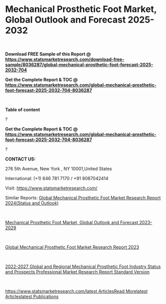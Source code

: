 <h1>Mechanical Prosthetic Foot Market, Global Outlook and Forecast 2025-2032</h1><br/><p><strong>Download FREE Sample of this Report @ <a href="https://www.statsmarketresearch.com/download-free-sample/8036287/global-mechanical-prosthetic-foot-forecast-2025-2032-704">https://www.statsmarketresearch.com/download-free-sample/8036287/global-mechanical-prosthetic-foot-forecast-2025-2032-704</a></strong></p>
 
 
 
 <div><b>Get the Complete Report & TOC @ <a href="https://www.statsmarketresearch.com/global-mechanical-prosthetic-foot-forecast-2025-2032-704-8036287">https://www.statsmarketresearch.com/global-mechanical-prosthetic-foot-forecast-2025-2032-704-8036287</a></b></div>
 
 
 
 <p><br />
 
 <b>Table of content</b></p>
 
 
 
 <p>? </p>
 
 
 
 <div><b>Get the Complete Report & TOC @ <a href="https://www.statsmarketresearch.com/global-mechanical-prosthetic-foot-forecast-2025-2032-704-8036287">https://www.statsmarketresearch.com/global-mechanical-prosthetic-foot-forecast-2025-2032-704-8036287</a></b></div>
 
 
 
 <p>? </p>
 
 
 
 <p><b>CONTACT US:</b><br />
 
 276 5th Avenue, New York , NY 10001,United States<br />
 
 International: (+1) 646 781 7170 / +91 8087042414<br />
 
 Visit: <a href="https://www.statsmarketresearch.com/">https://www.statsmarketresearch.com/</a><br />
 
 Similar Reports: <a href="https://www.statsmarketresearch.com/global-mechanical-prosthetic-foot-forecast-2025-2032-704-8036287">Global Mechanical Prosthetic Foot Market Research Report 2024(Status and Outlook)</a><br />
 
 <br />
 
 <a href="https://www.statsmarketresearch.com/global-mechanical-prosthetic-foot-forecast-2025-2032-704-8036287">Mechanical Prosthetic Foot Market, Global Outlook and Forecast 2023-2029</a><br />
 
 <br />
 
 <a href="https://www.statsmarketresearch.com/global-mechanical-prosthetic-foot-forecast-2025-2032-704-8036287">Global Mechanical Prosthetic Foot Market Research Report 2023</a><br />
 
 <br />
 
 <a href="https://www.statsmarketresearch.com/global-mechanical-prosthetic-foot-forecast-2025-2032-704-8036287">2022-2027 Global and Regional Mechanical Prosthetic Foot Industry Status and Prospects Professional Market Research Report Standard Version</a><br />
 
 <br />
 
 <a href="https://gyeongbokgung.com">https://www.statsmarketresearch.com/</a><a href="https://hallyeomaritime.com">latest Articles</a><a href="https://jingwansa.com">Read More</a><a href="https://nguoiviet.jp/">latest Articles</a><a href="https://www.intelmarketresearch.com/">latest Publications</a></p>